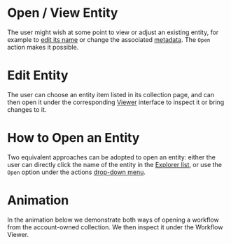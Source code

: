 # Open / View Entity

The user might wish at some point to view or adjust an existing entity, for example to [edit its name](name.md) or change the associated [metadata](metadata.md). The `Open` action makes it possible.

# Edit Entity

The user can choose an entity item listed in its collection page, and can then open it under the corresponding [Viewer](../ui/viewer.md) interface to inspect it or bring changes to it. 

# How to Open an Entity

Two equivalent approaches can be adopted to open an entity: either the user can directly click the name of the entity in the [Explorer list](../ui/explorer.md), or use the `Open` option <i class="zmdi zmdi-eye zmdi-hc-border"></i> under the actions [drop-down menu](../ui/explorer.md#action-related-components).

# Animation

In the animation below we demonstrate both ways of opening a workflow from the account-owned collection. We then inspect it under the Workflow Viewer.

<img data-gifffer="/images/open-workflow.gif" />
